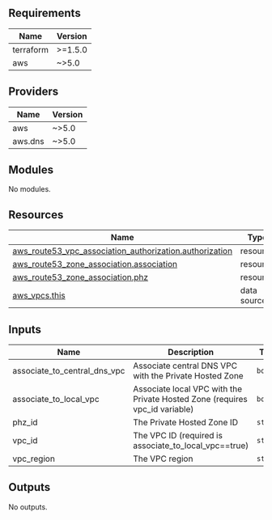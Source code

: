 <!-- BEGIN_TF_DOCS -->
## Requirements

| Name | Version |
|------|---------|
| terraform | >=1.5.0 |
| aws | ~>5.0 |

## Providers

| Name | Version |
|------|---------|
| aws | ~>5.0 |
| aws.dns | ~>5.0 |

## Modules

No modules.

## Resources

| Name | Type |
|------|------|
| [aws_route53_vpc_association_authorization.authorization](https://registry.terraform.io/providers/hashicorp/aws/latest/docs/resources/route53_vpc_association_authorization) | resource |
| [aws_route53_zone_association.association](https://registry.terraform.io/providers/hashicorp/aws/latest/docs/resources/route53_zone_association) | resource |
| [aws_route53_zone_association.phz](https://registry.terraform.io/providers/hashicorp/aws/latest/docs/resources/route53_zone_association) | resource |
| [aws_vpcs.this](https://registry.terraform.io/providers/hashicorp/aws/latest/docs/data-sources/vpcs) | data source |

## Inputs

| Name | Description | Type | Default | Required |
|------|-------------|------|---------|:--------:|
| associate\_to\_central\_dns\_vpc | Associate central DNS VPC with the Private Hosted Zone | `bool` | `true` | no |
| associate\_to\_local\_vpc | Associate local VPC with the Private Hosted Zone (requires vpc\_id variable) | `bool` | `true` | no |
| phz\_id | The Private Hosted Zone ID | `string` | n/a | yes |
| vpc\_id | The VPC ID (required is associate\_to\_local\_vpc==true) | `string` | `null` | no |
| vpc\_region | The VPC region | `string` | n/a | yes |

## Outputs

No outputs.
<!-- END_TF_DOCS -->